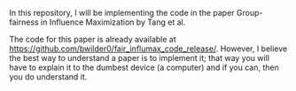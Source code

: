 In this repository, I will be implementing the code in the paper Group-fairness in Influence Maximization by Tang et al.

The code for this paper is already available at https://github.com/bwilder0/fair_influmax_code_release/.
However, I believe the best way to understand a paper is to implement it; that way you will have to explain it 
to the dumbest device (a computer) and if you can, then you do understand it.